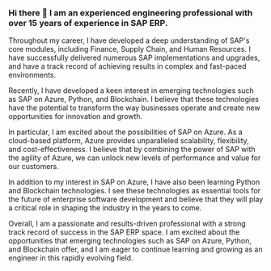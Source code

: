 ### Hi there 👋 I am an experienced engineering professional with over 15 years of experience in SAP ERP. 
Throughout my career, I have developed a deep understanding of SAP's core modules, including Finance, Supply Chain, and Human Resources. I have successfully delivered numerous SAP implementations and upgrades, and have a track record of achieving results in complex and fast-paced environments.

Recently, I have developed a keen interest in emerging technologies such as SAP on Azure, Python, and Blockchain. I believe that these technologies have the potential to transform the way businesses operate and create new opportunities for innovation and growth.

In particular, I am excited about the possibilities of SAP on Azure. As a cloud-based platform, Azure provides unparalleled scalability, flexibility, and cost-effectiveness. I believe that by combining the power of SAP with the agility of Azure, we can unlock new levels of performance and value for our customers.

In addition to my interest in SAP on Azure, I have also been learning Python and Blockchain technologies. I see these technologies as essential tools for the future of enterprise software development and believe that they will play a critical role in shaping the industry in the years to come.

Overall, I am a passionate and results-driven professional with a strong track record of success in the SAP ERP space. I am excited about the opportunities that emerging technologies such as SAP on Azure, Python, and Blockchain offer, and I am eager to continue learning and growing as an engineer in this rapidly evolving field.

<!--
**slganesh/slganesh** is a ✨ _special_ ✨ repository because its `README.md` (this file) appears on your GitHub profile.

Here are some ideas to get you started:

- 🔭 I’m currently working on ...
- 🌱 I’m currently learning ...
- 👯 I’m looking to collaborate on ...
- 🤔 I’m looking for help with ...
- 💬 Ask me about ...
- 📫 How to reach me: ...
- 😄 Pronouns: ...
- ⚡ Fun fact: ...
-->
